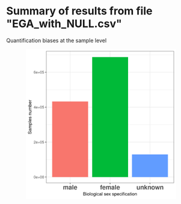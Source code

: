 # Summary of results from file "EGA_with_NULL.csv"

Quantification biases at the sample level

<p align="center">

<img src="gender_bias_samples_ega.png" width="400" heigh="400"/>

</p>

